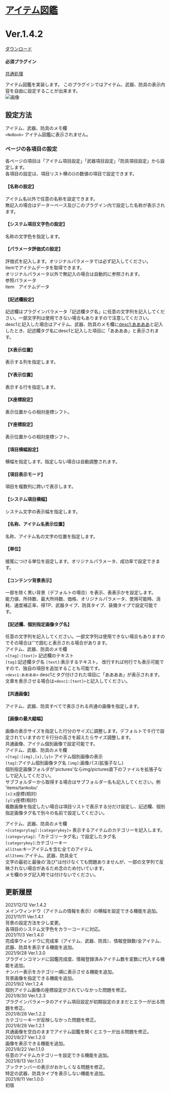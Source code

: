 # [アイテム図鑑](https://raw.githubusercontent.com/nuun888/MZ/master/NUUN_ItemBook.js)
# Ver.1.4.2
[ダウンロード](https://raw.githubusercontent.com/nuun888/MZ/master/NUUN_ItemBook.js)  
#### 必須プラグイン
[共通処理](https://raw.githubusercontent.com/nuun888/MZ/master/NUUN_Base.js)  

アイテム図鑑を実装します。
このプラグインではアイテム、武器、防具の表示内容を自由に設定することが出来ます。  
![画像](img/NUUN_ItemBook6.png)   

## 設定方法
アイテム、武器、防具のメモ欄  
`<NoBook>` アイテム図鑑に表示されません。  

### ページの各項目の設定
各ページの項目は「アイテム項目設定」「武器項目設定」「防具項目設定」から設定します。  
各項目の設定は、項目リスト横の()の数値の項目で設定できます。  
#### 【名称の設定】
アイテム名以外で任意の名称を設定できます。  
無記入の場合はデーターベース及びこのプラグイン内で設定した名称が表示されます。  
#### 【システム項目文字色の設定】
名称の文字色を指定します。  
#### 【パラメータ評価式の設定】  
評価式を記入します。オリジナルパラメータでは必ず記入してください。  
itemでアイテムデータを取得できます。  
オリジナルパラメータ以外で無記入の場合は自動的に参照されます。  
参照パラメータ  
item　アイテムデータ  
#### 【記述欄設定】
記述欄はプラグインパラメータ「記述欄タグ名」に任意の文字列を記入してください。一部文字列は使用できない場合もありますので注意してください。  
desc1と記入した場合はアイテム、武器、防具のメモ欄に<desc1:ああああ>と記入したとき、記述欄タグ名にdesc1と記入した項目に「ああああ」と表示されます。  
#### 【X表示位置】
表示する列を指定します。  
#### 【Y表示位置】
表示する行を指定します。  
#### 【X座標設定】
表示位置からの相対座標シフト。  
#### 【Y座標設定】
表示位置からの相対座標シフト。  
#### 【項目横幅設定】
横幅を指定します。指定しない場合は自動調整されます。  
#### 【項目表示モード】
項目を複数列に跨いで表示します。  
#### 【システム項目横幅】
システム文字の表示幅を指定します。  
#### 【名称、アイテム名表示位置】
名称、アイテム名の文字の位置を指定します。  
#### 【単位】
接尾につける単位を設定します。オリジナルパラメータ、成功率で設定できます。  
#### 【コンテンツ背景表示】
一部を除く黒い背景（デフォルトの場合）を表示、表表示かを設定します。  
能力値、所持数、最大所持数、価格、オリジナルパラメータ、使用可能時、消耗、速度補正率、得TP、武器タイプ、防具タイプ、装備タイプで設定可能です。  
#### 【記述欄、個別指定画像タグ名】
任意の文字列を記入してください。一部文字列は使用できない場合もありますのでその場合は''で囲むと表示される場合があります。  
アイテム、武器、防具のメモ欄  
`<[tag]:[text]>` 記述欄のテキスト  
`[tag]`:記述欄タグ名
`[text]`:表示するテキスト。 
改行すれば何行でも表示可能ですので、独自の項目を追加することも可能です。  
`<desc1:ああああ>` desc1とタグ付けされた項目に「ああああ」が表示されます。  
文章を表示させる場合は`<desc1:[text]>`と記入してください。  
#### 【共通画像】
アイテム、武器、防具すべてで表示される共通の画像を指定します。  
#### 【画像の最大縦幅】
画像の表示サイズを指定した行分のサイズに調整します。デフォルトで８行で設定されていますので８行分の高さを超えたらサイズ調整します。  
共通画像、アイテム個別画像で設定可能です。  
アイテム、武器、防具のメモ欄  
`<[tag]:[img],[x],[y]>` アイテム個別画像の表示   
`[tag]`:アイテム個別画像タグ名
`[img]`:画像パス(拡張子なし)  
個別指定画像フォルダが'pictures'ならimg/pictures直下のファイルを拡張子なしで記入してください。  
サブフォルダーから取得する場合はサブフォルダー名も記入してください。例 'items/tankobu'  
`[x]`:x座標(相対)  
`[y]`:y座標(相対)  
複数画像を指定したい場合は項目リストで表示する分だけ設定し、記述欄、個別指定画像タグ名で別々の名前で設定してください。  

アイテム、武器、防具のメモ欄  
`<[categorytag]:[categorykey]>` 表示するアイテムのカテゴリーを記入します。  
`[categorytag]`:「カテゴリータグ名」で設定したタグ名  
`[categorykey]`:カテゴリーキー  
`allItem`:キーアイテムを含む全てのアイテム  
`allItems`:アイテム、武器、防具全て  
文字の最初と最後の'及び"は付けなくても問題ありませんが、一部の文字列で反映されない場合があるため念のため付いています。  
メモ欄のタグ記入時では付けないでください。  

## 更新履歴
2021/12/12 Ver.1.4.2  
メインウィンドウ（アイテムの情報を表示）の横幅を設定できる機能を追加。  
2021/11/11 Ver.1.4.1  
背景の設定方法を少し変更。  
各項目のシステム文字色をカラーコードに対応。  
2021/11/3 Ver.1.4.0  
完成率ウィンドウに完成率（アイテム、武器、防具）、情報登録数/全アイテム、武器、防具を表示する機能を追加。  
2021/9/28 Ver.1.3.0  
プラグインコマンドに図鑑完成度、情報登録済みアイテム数を変数に代入する機能を追加。  
ナンバー表示をカテゴリー順に表示させる機能を追加。  
背景画像を指定できる機能を追加。  
2021/9/2 Ver.1.2.4  
個別アイテム画像の座標設定がされていなかった問題を修正。  
2021/8/30 Ver.1.2.3  
プラグインパラメータのアイテム項目設定が初期設定のままだとエラーが出る問題を修正。  
2021/8/28 Ver.1.2.2  
カテゴリーキーが反映しなかった問題を修正。  
2021/8/28 Ver.1.2.1  
共通画像を空白のままでアイテム図鑑を開くとエラーが出る問題を修正。  
2021/8/27 Ver.1.2.0  
画像を表示できる機能を追加。  
2021/8/22 Ver.1.1.0  
任意のアイテムカテゴリーを設定できる機能を追加。  
2021/8/13 Ver.1.0.1  
ブックナンバーの表示がおかしくなる問題を修正。  
特定の武器、防具タイプを表示しない機能を追加。  
2021/8/11 Ver.1.0.0  
初版  
